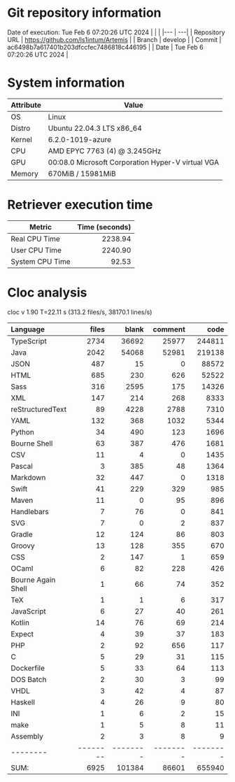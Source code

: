 # Git repository information
Date of execution: Tue Feb  6 07:20:26 UTC 2024
|    |    |
|--- | ---|
| Repository URL | https://github.com/ls1intum/Artemis |
| Branch         | develop |
| Commit         | ac6498b7a617401b203dfccfec7486818c446195 |
| Date           | Tue Feb  6 07:20:26 UTC 2024 |

# System information
| Attribute | Value |
| --------- | ----- |
| OS | Linux  |
| Distro | Ubuntu 22.04.3 LTS x86_64  |
| Kernel | 6.2.0-1019-azure  |
| CPU | AMD EPYC 7763 (4) @ 3.245GHz  |
| GPU | 00:08.0 Microsoft Corporation Hyper-V virtual VGA  |
| Memory | 670MiB / 15981MiB  |

# Retriever execution time
| Metric | Time (seconds) |
| --- | ---: |
| Real CPU Time | 2238.94 |
| User CPU Time | 2240.90 |
| System CPU Time | 92.53 |
<!--
Explainations:
- __Real CPU Time__: actual time the command has run (can be less than total time spent in user and system mode for multi-threaded processes)
- __User CPU Time__: time the command has spent running in user mode
- __System CPU Time__: time the command has spent running in system or kernel mode
-->

# Cloc analysis
cloc v 1.90  T=22.11 s (313.2 files/s, 38170.1 lines/s)

Language|files|blank|comment|code
:-------|-------:|-------:|-------:|-------:
TypeScript|2734|36692|25977|244811
Java|2042|54068|52981|219138
JSON|487|15|0|88572
HTML|685|230|626|52522
Sass|316|2595|175|14326
XML|147|214|268|8333
reStructuredText|89|4228|2788|7310
YAML|132|368|1032|5344
Python|34|490|123|1696
Bourne Shell|63|387|476|1681
CSV|11|4|0|1435
Pascal|3|385|48|1364
Markdown|32|447|0|1318
Swift|41|229|329|985
Maven|11|0|95|896
Handlebars|7|76|0|841
SVG|7|0|2|837
Gradle|12|124|86|803
Groovy|13|128|355|670
CSS|2|147|1|659
OCaml|6|82|228|426
Bourne Again Shell|1|66|74|352
TeX|1|1|6|317
JavaScript|6|27|40|261
Kotlin|14|76|69|214
Expect|4|39|37|183
PHP|2|92|656|117
C|5|29|31|115
Dockerfile|5|33|64|113
DOS Batch|2|30|3|99
VHDL|3|42|4|87
Haskell|4|26|9|80
INI|1|6|2|15
make|1|5|8|11
Assembly|2|3|8|9
--------|--------|--------|--------|--------
SUM:|6925|101384|86601|655940
